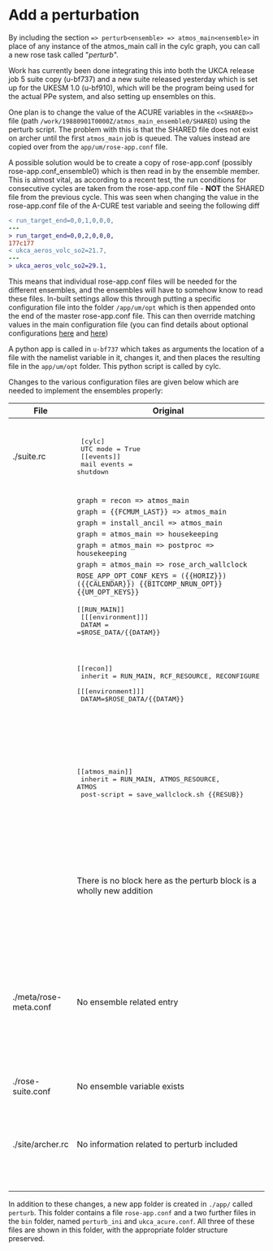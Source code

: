 
# Add a perturbation

By including the section `=> perturb<ensemble> => atmos_main<ensemble>` in place of any instance of the atmos_main call in the cylc graph, you can call a new rose task called "_perturb_".

Work has currently been done integrating this into both the UKCA release job 5 suite copy (u-bf737) and a new suite released yesterday which is set up for the UKESM 1.0 (u-bf910), which will be the program being used for the actual PPe system, and also setting up ensembles on this.

One plan is to change the value of the ACURE variables in the `<<SHARED>>` file (path `/work/19880901T0000Z/atmos_main_ensemble0/SHARED`) using the perturb script. The problem with this is that the SHARED file does not exist on archer until the first `atmos_main` job is queued. The values instead are copied over from the `app/um/rose-app.conf` file. 

A possible solution would be to create a copy of rose-app.conf (possibly rose-app.conf_ensemble0) which is then read in by the ensemble member. This is almost vital, as according to a recent test, the run conditions for consecutive cycles are taken from the rose-app.conf file - **NOT** the SHARED file from the previous cycle. This was seen when changing the value in the rose-app.conf file of the A-CURE test variable and seeing the following diff
```diff
< run_target_end=0,0,1,0,0,0,
---
> run_target_end=0,0,2,0,0,0,
177c177
< ukca_aeros_volc_so2=21.7,
---
> ukca_aeros_volc_so2=29.1,
```
This means that individual rose-app.conf files will be needed for the different ensembles, and the ensembles will have to somehow know to read these files. In-built settings allow this through putting a specific configuration file into the folder `/app/um/opt` which is then appended onto the end of the master rose-app.conf file. This can then override matching values in the main configuration file (you can find details about optional configurations [here](https://metomi.github.io/rose/doc/html/api/configuration/rose-configuration-format.html#optional-configuration) and [here](https://metomi.github.io/rose/doc/html/tutorial/rose/furthertopics/optional-configurations.html))

A python app is called in `u-bf737` which takes as arguments the location of a file with the namelist variable in it, changes it, and then places the resulting file in the `app/um/opt` folder. This python script is called by cylc.

Changes to the various configuration files are given below which are needed to implement the ensembles properly:

|File   |Original                       |With Ensemble|
--------|-------------------------------|-------------------------------------------------------
|./suite.rc|<pre> [cylc]<br>    UTC mode = True<br>    [[events]]<br>        mail events = shutdown</pre>|<pre> [cylc]<br>    UTC mode = True<br>    [[events]]<br>        mail events = shutdown<br>    [[parameters]]<br>        ens = {{ range(ENSEMBLE_SIZE) \| join(', ') }}</pre>|
|       |`graph = recon => atmos_main`    |`graph = recon => perturb<ens> => atmos<ens>`|
|       |`graph = {{FCMUM_LAST}} => atmos_main` | `graph = {{FCMUM_LAST}} => perturb<ens> => atmos<ens>`|
|       |`graph = install_ancil => atmos_main`| `graph = install_ancil => perturb<ens> => atmos<ens>`|
|       |`graph = atmos_main => housekeeping` | `graph = atmos<ens>[-{{RESUB}}] => atmos<ens> => housekeeping`|
|       |`graph = atmos_main => postproc => housekeeping` | `graph = atmos<ens>[-{{RESUB}}] => atmos<ens> => postproc => housekeeping`|
|       |`graph = atmos_main => rose_arch_wallclock` | `graph = atmos<ens> => rose_arch_wallclock`|
|       |`ROSE_APP_OPT_CONF_KEYS = ({{HORIZ}}) ({{CALENDAR}}) {{BITCOMP_NRUN_OPT}} {{UM_OPT_KEYS}}`| This line is commented out as the optional configuration keys are included later on in the `atmos<ens>` block|
|       |<pre>[[RUN_MAIN]]<br>    [[[environment]]]<br>        DATAM = =$ROSE_DATA/{{DATAM}}</pre>| The environment block is commented out as `DATAM` is defined later on|
|       |<pre>[[recon]]<br>    inherit = RUN_MAIN, RCF_RESOURCE, RECONFIGURE<br>    [[[environment]]]<br>            DATAM=$ROSE_DATA/{{DATAM}}</pre>|<pre>[[recon]]<br>    inherit = RUN_MAIN, RCF_RESOURCE, RECONFIGURE<br>    [[[environment]]]<br>        ASTART=$ROSE_DATA/$RUNID.astart<br>        DATAM=$ROSE_DATA/{{DATAM}}<br>        ENS_MEMBER=0</pre>|
|       |<pre>[[atmos_main]]<br>    inherit = RUN_MAIN, ATMOS_RESOURCE, ATMOS<br>    post-script = save_wallclock.sh {{RESUB}}</pre>|<pre>[[atmos\<ens>]]<br>    inherit = RUN_MAIN, ATMOS_RESOURCE, ATMOS<br>    post-script = save_wallclock.sh {{ RESUB }}<br>    [[[environment]]]<br>        ASTART=${ROSE_DATA}/$RUNID.astart<br>        DATAM=$ROSE_DATA/{{DATAM}}/ens_${CYLC_TASK_PARAM_ens}<br>        ENS_MEMBER=${CYLC_TASK_PARAM_ens}<br>        ROSE_APP_OPT_CONF_KEYS = ens${ENS_MEMBER} ({{HORIZ}}) ({{CALENDAR}}) {{BITCOMP_NRUN_OPT}} {{UM_OPT_KEYS}}</pre>|
|       | There is no block here as the perturb block is a wholly new addition|<pre>[[perturb<ens>]]<br>    inherit = PERTURB_RESOURCE<br>    script = "rose task-run --app-key=perturb --verbose"<br>    [[[environment]]]<br>        TMPL_LOC=${CYLC_SUITE_RUN_DIR}/app/perturb/bin/ukca_acure.conf<br>        CONF_LOC=${CYLC_SUITE_RUN_DIR}/app/um<br>        LABEL=${CYLC_TASK_PARAM_ens}</pre>|
|./meta/rose-meta.conf| No ensemble related entry |<pre> [jinja2:suite.rc=ENSEMBLE_SIZE]<br> compulsory=true<br> description=Size of the A-CURE ensemble<br> help=This is the ACURE ensemble variable<br>     =<br>     =This variable is currently only present for testing the rose suite,<br>    =and does not have any impact on the values of parameters<br> ns=cycle<br> range=0:50<br> sort-key=999<br> title=A-CURE Ensemble Size<br> type=integer</pre>|
|./rose-suite.conf| No ensemble variable exists|`ENSEMBLE_SIZE=5`|
|./site/archer.rc | No information related to perturb included |<pre>[[PERTURB_RESOURCE]]<br>    inherit = HPC_SERIAL<br>    pre-script = """<br>                 module load anaconda<br>                 export PYTHONPATH=$PYTHONPATH:$UMDIR/lib/python2.7<br>                 """<br>    [[[directives]]]<br>        -l walltime=00:05:00<br>|

In addition to these changes, a new app folder is created in `./app/` called `perturb`. This folder contains a file `rose-app.conf` and a two further files in the `bin` folder, named `perturb_ini` and `ukca_acure.conf`. All three of these files are shown in this folder, with the appropriate folder structure preserved.

